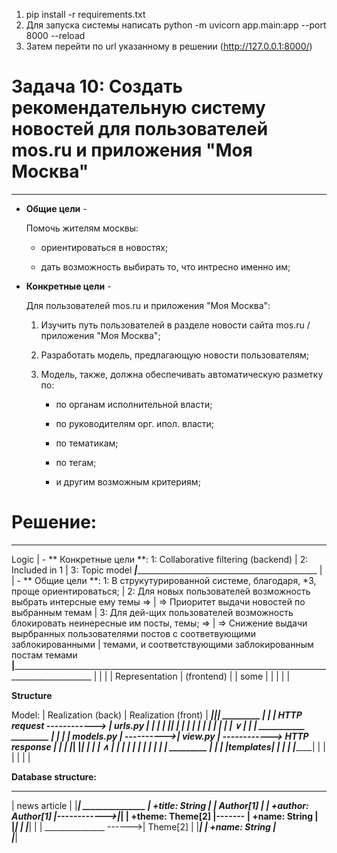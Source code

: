 1. pip install -r requirements.txt
2. Для запуска системы написать python -m uvicorn app.main:app --port 8000 --reload
3. Затем перейти по url указанному в решении (http://127.0.0.1:8000/)

Задача 10: Создать рекомендательную систему новостей для пользователей mos.ru и приложения "Моя Москва"
======================================================================================================
------------------------------------------------------------------------------------------------------

- **Общие цели** - 

    Помочь жителям москвы:
    
    - ориентироваться в новостях; 

    - дать возможность выбирать то, что интресно именно им;


- **Конкретные цели** - 

    Для пользователей mos.ru и приложения "Моя Москва":

     1. Изучить путь пользователей в разделе новости сайта mos.ru / приложения "Моя Москва"; 

     2. Разработать модель, предлагающую новости пользователям;
     
     3. Модель, также, должна обеспечивать автоматическую разметку по:

        - по органам исполнительной власти;
  
        - по руководителям орг. ипол. власти;
  
        - по тематикам;
  
        - по тегам;
  
        - и другим возможным критериям;
 

Решение:
======================================================================================================
------------------------------------------------------------------------------------------------------

 Logic          |   - ** Конкретные цели **: 1: Collaborative filtering
 (backend)      |                            2: Included in 1
                |                            3: Topic model
 _______________|____________________________________________________________
                |
                |   - ** Общие цели **: 1: В струкутурированной системе, благодаря, *3, проще ориентироваться;
                |                       2: Для новых пользователей возможность выбрать интерсные ему темы =>
                |                          => Приоритет выдачи новостей по выбранным темам
                |                       3: Для дей-щих пользователей возможность блокировать неинересные им посты, темы; =>
                |                          => Снижение выдачи вырбранных пользователями постов с соответвующими заблокированными
                |                             темами, и соответствующими заблокированным постам темами 
________________|__________________________________________________________________________________________________________________
                |
                |
                |
                |
Representation  |
(frontend)      |
                |                               some
                |
                |
                |
                |
                |
                
**Structure**

  Model:                                                                    | Realization (back)          | Realization (front)         |
  __________________________________________________________________________|_____________________________|_____________________________|
                                _________                                   |                             |                             |
  HTTP request ------------>   | urls.py |                                  |                             |                             |
                               |_________|                                  |                             |                             |
                                    |                                       |                             |                             |
                                    |                                       |                             |                             |
                                    ∨                                       |                             |                             |
       ___________              _________                                   |                             |                             |
      | models.py | ---------->| view.py | ------------> HTTP response      |                             |                             |
      |___________|            |_________|                                  |                             |                             |
                                    ∧                                       |                             |                             |
                                    |                                       |                             |                             |
                                    |                                       |                             |                             |
                                _________                                   |                             |                             |
                               |templates|                                  |                             |                             |
                               |_________|                                  |                             |                             |
                                                                            |                             |                             |
                                                                            
**Database structure:**

   _____________________
  |     news article    |
  |_____________________|              _______________
  | +title: String      |             |   Author[1]   |
  | +author: Author[1]  |------------>|_______________|
  | +theme: Theme[2]    |-------      | +name: String |        
  |_____________________|      |      |_______________|
                               |
                               |       _______________
                               ------>|    Theme[2]   |
                                      |_______________|
                                      | +name: String |        
                                      |_______________|

  
